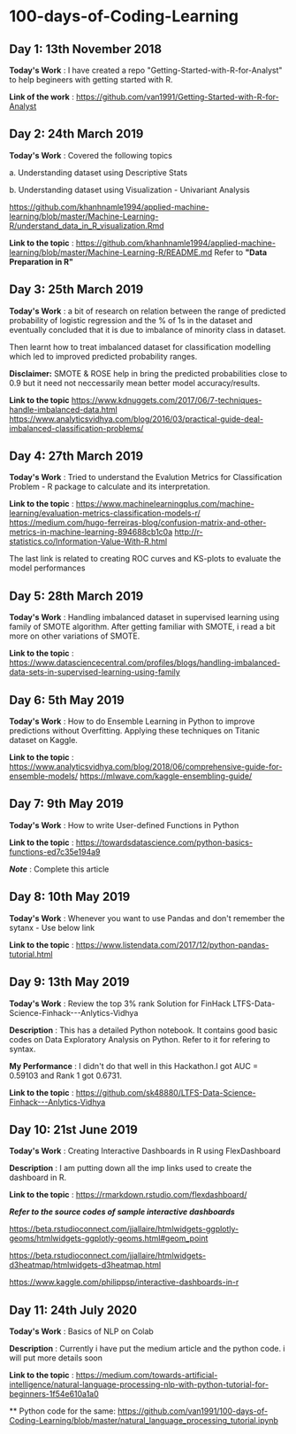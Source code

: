 # 100-days-of-Coding-Learning

## Day 1: 13th November 2018

**Today's Work** : I have created a repo "Getting-Started-with-R-for-Analyst" to help begineers with getting started with R.

**Link of the work** : https://github.com/van1991/Getting-Started-with-R-for-Analyst


## Day 2: 24th March 2019

**Today's Work** : Covered the following topics

a. Understanding dataset using Descriptive Stats

b. Understanding dataset using Visualization - Univariant Analysis

https://github.com/khanhnamle1994/applied-machine-learning/blob/master/Machine-Learning-R/understand_data_in_R_visualization.Rmd


**Link to the topic** : https://github.com/khanhnamle1994/applied-machine-learning/blob/master/Machine-Learning-R/README.md
Refer to **"Data Preparation in R"**

## Day 3: 25th March 2019

**Today's Work** : a bit of research on relation between the range of predicted probability of logistic regression and the % of 1s in the dataset and eventually concluded that it is due to imbalance of minority class in dataset.

Then learnt how to treat imbalanced dataset for classification modelling which led to improved predicted probability ranges.

**Disclaimer:** SMOTE & ROSE help in bring the predicted probabilities close to 0.9 but it need not neccessarily mean better model accuracy/results.

**Link to the topic** https://www.kdnuggets.com/2017/06/7-techniques-handle-imbalanced-data.html
                      https://www.analyticsvidhya.com/blog/2016/03/practical-guide-deal-imbalanced-classification-problems/

## Day 4: 27th March 2019

**Today's Work** : Tried to understand the Evalution Metrics for Classification Problem - R package to calculate and its interpretation.

**Link to the topic** : https://www.machinelearningplus.com/machine-learning/evaluation-metrics-classification-models-r/
                        https://medium.com/hugo-ferreiras-blog/confusion-matrix-and-other-metrics-in-machine-learning-894688cb1c0a
                        http://r-statistics.co/Information-Value-With-R.html

The last link is related to creating ROC curves and KS-plots to evaluate the model performances
                        
## Day 5: 28th March 2019

**Today's Work** : Handling imbalanced dataset in supervised learning using family of SMOTE algorithm. After getting familiar with SMOTE, i read a bit more on other variations of SMOTE.

**Link to the topic** : https://www.datasciencecentral.com/profiles/blogs/handling-imbalanced-data-sets-in-supervised-learning-using-family

## Day 6: 5th May 2019

**Today's Work** : How to do Ensemble Learning in Python to improve predictions without Overfitting.
Applying these techniques on Titanic dataset on Kaggle.

**Link to the topic** : https://www.analyticsvidhya.com/blog/2018/06/comprehensive-guide-for-ensemble-models/
                        https://mlwave.com/kaggle-ensembling-guide/

## Day 7: 9th May 2019

**Today's Work** : How to write User-defined Functions in Python

**Link to the topic** : https://towardsdatascience.com/python-basics-functions-ed7c35e194a9

***Note*** : Complete this article

## Day 8: 10th May 2019

**Today's Work** : Whenever you want to use Pandas and don't remember the sytanx - Use below link

**Link to the topic** : https://www.listendata.com/2017/12/python-pandas-tutorial.html


## Day 9: 13th May 2019

**Today's Work** : Review the top 3% rank Solution for FinHack LTFS-Data-Science-Finhack---Anlytics-Vidhya

**Description** : This has a detailed Python notebook. It contains good basic codes on Data Exploratory Analysis on Python. Refer to it for refering to syntax.

**My Performance** : I didn't do that well in this Hackathon.I got AUC = 0.59103 and Rank 1 got 0.6731. 

**Link to the topic** : https://github.com/sk48880/LTFS-Data-Science-Finhack---Anlytics-Vidhya

## Day 10: 21st June 2019

**Today's Work** : Creating Interactive Dashboards in R using FlexDashboard

**Description** : I am putting down all the imp links used to create the dashboard in R.


**Link to the topic** : https://rmarkdown.rstudio.com/flexdashboard/

***Refer to the source codes of sample interactive dashboards***

 https://beta.rstudioconnect.com/jjallaire/htmlwidgets-ggplotly-geoms/htmlwidgets-ggplotly-geoms.html#geom_point
 
 https://beta.rstudioconnect.com/jjallaire/htmlwidgets-d3heatmap/htmlwidgets-d3heatmap.html
 
 https://www.kaggle.com/philippsp/interactive-dashboards-in-r


## Day 11: 24th July 2020

**Today's Work** : Basics of NLP on Colab

**Description** : Currently i have put the medium article and the python code. i will put more details soon

**Link to the topic** : https://medium.com/towards-artificial-intelligence/natural-language-processing-nlp-with-python-tutorial-for-beginners-1f54e610a1a0

** Python code for the same: https://github.com/van1991/100-days-of-Coding-Learning/blob/master/natural_language_processing_tutorial.ipynb

